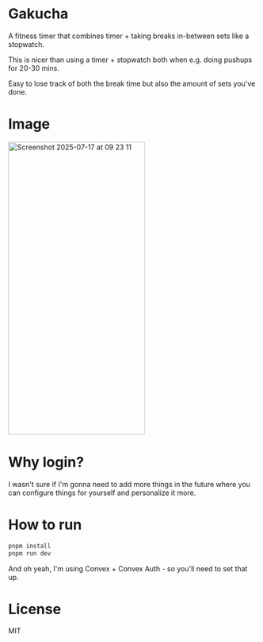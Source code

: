 # Gakucha

A fitness timer that combines timer + taking breaks in-between sets like a stopwatch.

This is nicer than using a timer + stopwatch both when e.g. doing pushups for 20-30 mins.

Easy to lose track of both the break time but also the amount of sets you've done.

# Image

<img width="276" height="589" alt="Screenshot 2025-07-17 at 09 23 11" src="https://github.com/user-attachments/assets/f75dcfe1-242c-4f7c-8476-a6b94418aedf" />

# Why login?

I wasn't sure if I'm gonna need to add more things in the future where you can configure things for yourself and personalize it more.

# How to run

```bash
pnpm install
pnpm run dev
```

And oh yeah, I'm using Convex + Convex Auth - so you'll need to set that up.

# License

MIT
